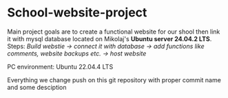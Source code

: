 # School-website-project

Main project goals are to create a functional website for our shool then link it with mysql database located on Mikolaj's **Ubuntu server 24.04.2 LTS**.
Steps: _Build webstie -> connect it with database -> add functions like comments, website backups etc. -> host website_

PC environment: Ubuntu 22.04.4 LTS

Everything we change push on this git repository with proper commit name and some desciption
